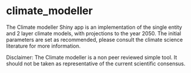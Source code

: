 # climate_modeller

The Climate modeller Shiny app is an implementation of the single entity and 2 layer climate models, with projections to the year 2050.
The initial parameters are set as recommended, please consult the climate science literature for more information.

Disclaimer: The Climate modeller is a non peer reviewed simple tool. It should not be taken as representative of the current scientific consensus.
